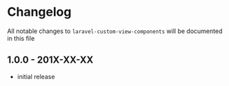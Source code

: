 # Changelog

All notable changes to `laravel-custom-view-components` will be documented in this file

## 1.0.0 - 201X-XX-XX

- initial release
